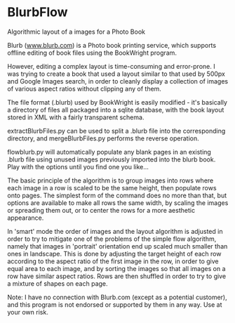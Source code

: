 # BlurbFlow
Algorithmic layout of a images for a Photo Book

Blurb (www.blurb.com) is a Photo book printing service, which supports offline
editing of book files using the BookWright program.

However, editing a complex layout is time-consuming and error-prone. I was trying
to create a book that used a layout similar to that used by 500px and Google Images
search, in order to cleanly display a collection of images of various aspect ratios
without clipping any of them.

The file format (.blurb) used by BookWright is easily modified - it's basically a
directory of files all packaged into a sqlite database, with the book layout 
stored in XML with a fairly transparent schema.

extractBlurbFiles.py can be used to split a .blurb file into the corresponding
directory, and mergeBlurbFiles.py performs the reverse operation.

flowblurb.py will automatically populate any blank pages in an existing .blurb file
using unused images previously imported into the blurb book. Play with the options until
you find one you like...

The basic principle of the algorithm is to group images into rows where each image in a
row is scaled to be the same height, then populate rows onto pages. The simplest form of
the command does no more than that, but options are available to make all rows the same width,
by scaling the images or spreading them out, or to center the rows for a more aesthetic
appearance.

In 'smart' mode the order of images and the layout algorithm is adjusted in order to try to
mitigate one of the problems of the simple flow algorithm, namely that images in 'portrait'
orientation end up scaled much smaller than ones in landscape. This is done by adjusting the
target height of each row according to the aspect ratio of the first image in the row, in 
order to give equal area to each image, and by sorting the images so that all images on a
row have similar aspect ratios. Rows are then shuffled in order to try to give a mixture
of shapes on each page.

Note: I have no connection with Blurb.com (except as a potential customer), and this program
is not endorsed or supported by them in any way. Use at your own risk.